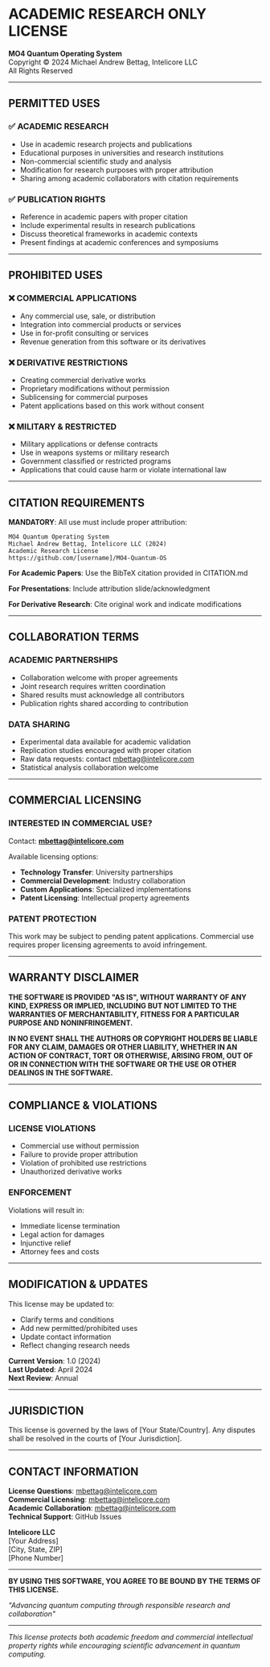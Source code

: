 # ACADEMIC RESEARCH ONLY LICENSE

**MO4 Quantum Operating System**  
Copyright © 2024 Michael Andrew Bettag, Intelicore LLC  
All Rights Reserved

---

## PERMITTED USES

### ✅ **ACADEMIC RESEARCH**
- Use in academic research projects and publications
- Educational purposes in universities and research institutions
- Non-commercial scientific study and analysis
- Modification for research purposes with proper attribution
- Sharing among academic collaborators with citation requirements

### ✅ **PUBLICATION RIGHTS**
- Reference in academic papers with proper citation
- Include experimental results in research publications
- Discuss theoretical frameworks in academic contexts
- Present findings at academic conferences and symposiums

---

## PROHIBITED USES

### ❌ **COMMERCIAL APPLICATIONS**
- Any commercial use, sale, or distribution
- Integration into commercial products or services
- Use in for-profit consulting or services
- Revenue generation from this software or its derivatives

### ❌ **DERIVATIVE RESTRICTIONS**
- Creating commercial derivative works
- Proprietary modifications without permission
- Sublicensing for commercial purposes
- Patent applications based on this work without consent

### ❌ **MILITARY & RESTRICTED**
- Military applications or defense contracts
- Use in weapons systems or military research
- Government classified or restricted programs
- Applications that could cause harm or violate international law

---

## CITATION REQUIREMENTS

**MANDATORY**: All use must include proper attribution:

```
MO4 Quantum Operating System
Michael Andrew Bettag, Intelicore LLC (2024)
Academic Research License
https://github.com/[username]/MO4-Quantum-OS
```

**For Academic Papers**: Use the BibTeX citation provided in CITATION.md

**For Presentations**: Include attribution slide/acknowledgment

**For Derivative Research**: Cite original work and indicate modifications

---

## COLLABORATION TERMS

### **ACADEMIC PARTNERSHIPS**
- Collaboration welcome with proper agreements
- Joint research requires written coordination
- Shared results must acknowledge all contributors
- Publication rights shared according to contribution

### **DATA SHARING**
- Experimental data available for academic validation
- Replication studies encouraged with proper citation
- Raw data requests: contact mbettag@intelicore.com
- Statistical analysis collaboration welcome

---

## COMMERCIAL LICENSING

### **INTERESTED IN COMMERCIAL USE?**
Contact: **mbettag@intelicore.com**

Available licensing options:
- **Technology Transfer**: University partnerships
- **Commercial Development**: Industry collaboration
- **Custom Applications**: Specialized implementations
- **Patent Licensing**: Intellectual property agreements

### **PATENT PROTECTION**
This work may be subject to pending patent applications. Commercial use requires proper licensing agreements to avoid infringement.

---

## WARRANTY DISCLAIMER

**THE SOFTWARE IS PROVIDED "AS IS", WITHOUT WARRANTY OF ANY KIND, EXPRESS OR IMPLIED, INCLUDING BUT NOT LIMITED TO THE WARRANTIES OF MERCHANTABILITY, FITNESS FOR A PARTICULAR PURPOSE AND NONINFRINGEMENT.**

**IN NO EVENT SHALL THE AUTHORS OR COPYRIGHT HOLDERS BE LIABLE FOR ANY CLAIM, DAMAGES OR OTHER LIABILITY, WHETHER IN AN ACTION OF CONTRACT, TORT OR OTHERWISE, ARISING FROM, OUT OF OR IN CONNECTION WITH THE SOFTWARE OR THE USE OR OTHER DEALINGS IN THE SOFTWARE.**

---

## COMPLIANCE & VIOLATIONS

### **LICENSE VIOLATIONS**
- Commercial use without permission
- Failure to provide proper attribution
- Violation of prohibited use restrictions
- Unauthorized derivative works

### **ENFORCEMENT**
Violations will result in:
- Immediate license termination
- Legal action for damages
- Injunctive relief
- Attorney fees and costs

---

## MODIFICATION & UPDATES

This license may be updated to:
- Clarify terms and conditions
- Add new permitted/prohibited uses
- Update contact information
- Reflect changing research needs

**Current Version**: 1.0 (2024)  
**Last Updated**: April 2024  
**Next Review**: Annual

---

## JURISDICTION

This license is governed by the laws of [Your State/Country]. Any disputes shall be resolved in the courts of [Your Jurisdiction].

---

## CONTACT INFORMATION

**License Questions**: mbettag@intelicore.com  
**Commercial Licensing**: mbettag@intelicore.com  
**Academic Collaboration**: mbettag@intelicore.com  
**Technical Support**: GitHub Issues

**Intelicore LLC**  
[Your Address]  
[City, State, ZIP]  
[Phone Number]

---

**BY USING THIS SOFTWARE, YOU AGREE TO BE BOUND BY THE TERMS OF THIS LICENSE.**

*"Advancing quantum computing through responsible research and collaboration"*

---

*This license protects both academic freedom and commercial intellectual property rights while encouraging scientific advancement in quantum computing.*